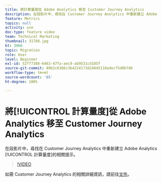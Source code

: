 ```yaml
---
title: 將計算量度從 Adobe Analytics 移至 Customer Journey Analytics
description: 在段影片中，尋找在 Customer Journey Analytics 中重新建立 Adobe Analytics 計算量度的相關提示。
feature: Metrics
topics: null
activity: use
doc-type: feature video
team: Technical Marketing
thumbnail: 31788.jpg
kt: 3966
topic: Migration
role: User
level: Beginner
exl-id: 52ff7388-6463-47fa-aec9-ab9531cd105f
source-git-commit: 89b2c6366c3b4224173d24845110adecf5d0b7db
workflow-type: tm+mt
source-wordcount: '65'
ht-degree: 100%

---
```


# 將[!UICONTROL 計算量度]從 Adobe Analytics 移至 Customer Journey Analytics

在段影片中，尋找在 Customer Journey Analytics 中重新建立 Adobe Analytics [!UICONTROL 計算量度]的相關提示。

>[!VIDEO](https://video.tv.adobe.com/v/31788/?quality=12&learn=on)

如需 Customer Journey Analytics 的相關詳細資訊，請前往[文件](https://experienceleague.adobe.com/docs/analytics-platform/using/cja-landing.html?lang=zh-Hant)。
